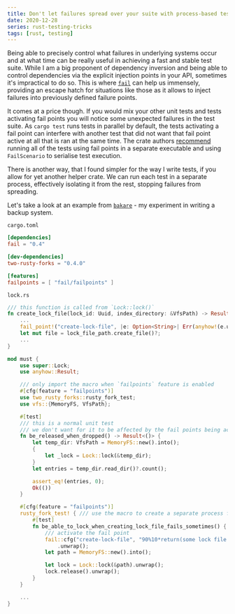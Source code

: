 ```yaml
---
title: Don't let failures spread over your suite with process-based tests isolation
date: 2020-12-28
series: rust-testing-tricks
tags: [rust, testing]
---
```


Being able to precisely control what failures in underlying systems occur and at what time can be really useful in achieving a fast and stable test suite. While I am a big proponent of dependency inversion and being able to control dependencies via the explicit injection points in your API, sometimes it's impractical to do so. This is where [`fail`](https://crates.io/crates/fail) can help us immensely, providing an escape hatch for situations like those as it allows to inject failures into previously defined failure points.

It comes at a price though. If you would mix your other unit tests and tests activating fail points you will notice some unexpected failures in the test suite. As `cargo test` runs tests in parallel by default, the tests activating a fail point can interfere with another test that did not want that fail point active at all that is ran at the same time. The crate authors [recommend](https://docs.rs/fail/#usage-in-tests) running all of the tests using fail points in a separate executable and using `FailScenario` to serialise test execution.

There is another way, that I found simpler for the way I write tests, if you allow for yet another helper crate. We can run each test in a separate process, effectively isolating it from the rest, stopping failures from spreading.

Let's take a look at an example from [`bakare`](https://git.sr.ht/~cyplo/bakare) - my experiment in writing a backup system.

`cargo.toml`

```toml
[dependencies]
fail = "0.4"

[dev-dependencies]
two-rusty-forks = "0.4.0"

[features]
failpoints = [ "fail/failpoints" ]
```

`lock.rs`

```rust
/// this function is called from `Lock::lock()`
fn create_lock_file(lock_id: Uuid, index_directory: &VfsPath) -> Result<()> {
    ...
    fail_point!("create-lock-file", |e: Option<String>| Err(anyhow!(e.unwrap())));
    let mut file = lock_file_path.create_file()?;
    ...
}

mod must {
    use super::Lock;
    use anyhow::Result;

    /// only import the macro when `failpoints` feature is enabled
    #[cfg(feature = "failpoints")]
    use two_rusty_forks::rusty_fork_test;
    use vfs::{MemoryFS, VfsPath};

    #[test]
    /// this is a normal unit test
    /// we don't want for it to be affected by the fail points being active
    fn be_released_when_dropped() -> Result<()> {
        let temp_dir: VfsPath = MemoryFS::new().into();
        {
            let _lock = Lock::lock(&temp_dir);
        }
        let entries = temp_dir.read_dir()?.count();

        assert_eq!(entries, 0);
        Ok(())
    }

    #[cfg(feature = "failpoints")]
    rusty_fork_test! { /// use the macro to create a separate process for this test
        #[test]
        fn be_able_to_lock_when_creating_lock_file_fails_sometimes() {
            /// activate the fail point
            fail::cfg("create-lock-file", "90%10*return(some lock file creation error)->off")
                .unwrap();
            let path = MemoryFS::new().into();

            let lock = Lock::lock(&path).unwrap();
            lock.release().unwrap();
        }
    }

    ...
}

```
